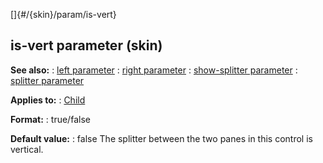 []{#/{skin}/param/is-vert}
## is-vert parameter (skin)
**See also:**
:   [left parameter](#/%7Bskin%7D/param/left)
:   [right parameter](#/%7Bskin%7D/param/right)
:   [show-splitter parameter](#/%7Bskin%7D/param/show-splitter)
:   [splitter parameter](#/%7Bskin%7D/param/splitter)
<!-- -->
**Applies to:**
:   [Child](#/%7Bskin%7D/control/child)
<!-- -->
**Format:**
:   true/false
<!-- -->
**Default value:**
:   false
The splitter between the two panes in this control is vertical.